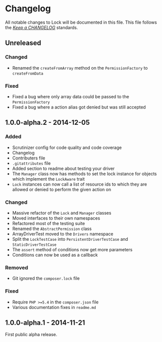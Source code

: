 # Changelog

All notable changes to Lock will be documented in this file. This file follows the *[Keep a CHANGELOG](http://keepachangelog.com/)* standards.

## Unreleased

### Changed

- Renamed the `createFromArray` method on the `PermissionFactory` to `createFromData`

### Fixed

- Fixed a bug where only array data could be passed to the `PermissionFactory`
- Fixed a bug where a action alias got denied but was still accepted

## 1.0.0-alpha.2 - 2014-12-05

### Added

- Scrutinizer config for code quality and code coverage
- Changelog
- Contributers file
- `.gitattributes` file
- Added section to readme about testing your driver
- The `Manager` class now has methods to set the lock instance for objects which implement the `LockAware` trait
- `Lock` instances can now call a list of resource ids to which they are allowed or denied to perform the given action on

### Changed

- Massive refactor of the `Lock` and `Manager` classes
- Moved interfaces to their own namespaces
- Refactored most of the testing suite
- Renamed the `AbstractPermission` class
- ArrayDriverTest moved to the `Drivers` namespace
- Split the `LockTestCase` into `PersistentDriverTestCase` and `StaticDriverTestCase`
- The `assert` method of conditions now get more parameters
- Conditions can now be used as a callback

### Removed

- Git ignored the `composer.lock` file

### Fixed

- Require `PHP >=5.4` in the `composer.json` file
- Various documentation fixes in `readme.md`

## 1.0.0-alpha.1 - 2014-11-21

First public alpha release.
